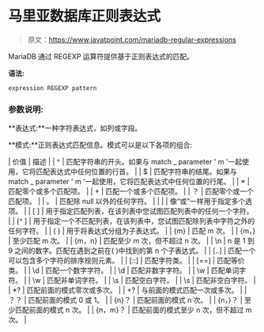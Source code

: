 # 马里亚数据库正则表达式

> 原文：<https://www.javatpoint.com/mariadb-regular-expressions>

MariaDB 通过 REGEXP 运算符提供基于正则表达式的匹配。

**语法:**

```
expression REGEXP pattern

```

### 参数说明:

**表达式:**一种字符表达式，如列或字段。

**模式:**正则表达式匹配信息。模式可以是以下各项的组合:

| 价值 | 描述 |
| ^ | 匹配字符串的开头。如果与 match _ parameter ' m '一起使用，它将匹配表达式中任何位置的行首。 |
| $ | 匹配字符串的结尾。如果与 match _ parameter ' m '一起使用，它将匹配表达式中任何位置的行尾。 |
| * | 匹配零个或多个匹配项。 |
| + | 匹配一个或多个匹配项。 |
| ？ | 匹配零个或一个匹配项。 |
| 。 | 匹配除 null 以外的任何字符。 |
| &#124; | 像“或”一样用于指定多个选项。 |
| [ ] | 用于指定匹配列表，在该列表中您试图匹配列表中的任何一个字符。 |
| [^ ] | 用于指定一个不匹配列表，在该列表中，您试图匹配除列表中字符之外的任何字符。 |
| ( ) | 用于将表达式分组为子表达式。 |
| {m} | 匹配 m 次。 |
| {m，} | 至少匹配 m 次。 |
| {m，n} | 匹配至少 m 次，但不超过 n 次。 |
| \n | n 是 1 到 9 之间的数字。匹配在遇到之前在( )中找到的第 n 个子表达式。 |
| [..] | 匹配一个可以包含多个字符的排序规则元素。 |
| [::] | 匹配字符类。 |
| [==] | 匹配等价类。 |
| \d | 匹配一个数字字符。 |
| \d | 匹配非数字字符。 |
| \w | 匹配单词字符。 |
| \w | 匹配非单词字符。 |
| \s | 匹配空白字符。 |
| \s | 匹配非空白字符。 |
| *? | 匹配前面的模式零次或多次。 |
| +? | 与前面的模式匹配一次或多次。 |
| ？？ | 匹配前面的模式 0 或 1。 |
| {n}？ | 匹配前面的模式 n 次。 |
| {n，}？ | 至少匹配前面的模式 n 次。 |
| {n，m}？ | 匹配前面的模式至少 n 次，但不超过 m 次。 |